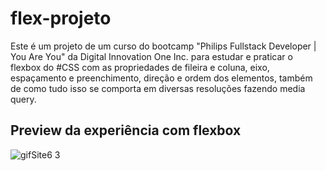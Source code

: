 # flex-projeto
Este é um projeto de um curso do bootcamp "Philips Fullstack Developer | You Are You" da Digital Innovation One Inc. para estudar e praticar o flexbox do #CSS com as propriedades de fileira e coluna, eixo, espaçamento e preenchimento, direção e ordem dos elementos, também de como tudo isso se comporta em diversas resoluções fazendo media query.
## Preview da experiência com flexbox
![gifSite6 3](https://user-images.githubusercontent.com/65046498/160191691-386f4871-032f-46be-bbf6-531b22494eb2.gif)
